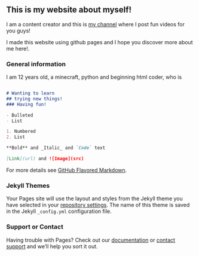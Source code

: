 ## This is my website about myself!

I am a content creator and this is [my channel](https://www.youtube.com/channel/UCjSWQNTCXkA4y34Z57q4vFg) where I post fun videos for you guys!

I made this website using github pages and I hope you discover more about me here!.

### General information

I am 12 years old, a minecraft, python and beginning html coder, who is 

```markdown

# Wanting to learn
## trying new things!
### Having fun!

- Bulleted
- List

1. Numbered
2. List

**Bold** and _Italic_ and `Code` text

[Link](url) and ![Image](src)
```

For more details see [GitHub Flavored Markdown](https://guides.github.com/features/mastering-markdown/).

### Jekyll Themes

Your Pages site will use the layout and styles from the Jekyll theme you have selected in your [repository settings](https://github.com/VivPro13/VivPro/settings). The name of this theme is saved in the Jekyll `_config.yml` configuration file.

### Support or Contact

Having trouble with Pages? Check out our [documentation](https://docs.github.com/categories/github-pages-basics/) or [contact support](https://github.com/contact) and we’ll help you sort it out.
